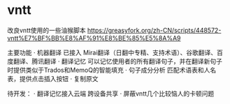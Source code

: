 # vntt
改良vntt使用的一些油猴脚本
https://greasyfork.org/zh-CN/scripts/448572-vntt%E7%BF%BB%E8%AF%91%E8%BE%85%E5%8A%A9

主要功能
· 机器翻译
已接入 Mirai翻译（日翻中专精、支持术语）、谷歌翻译、百度翻译、腾讯翻译
· 翻译记忆
可以记忆使用者的所有翻译句子，并在翻译新句子时提供类似于Trados和MemoQ的智能填充
· 句子成分分析
匹配术语表和人名表，提供点击插入按钮
· 复制原文

待开发：
· 翻译记忆接入云端 跨设备共享
· 屏蔽vntt几个比较恼人的卡顿问题
